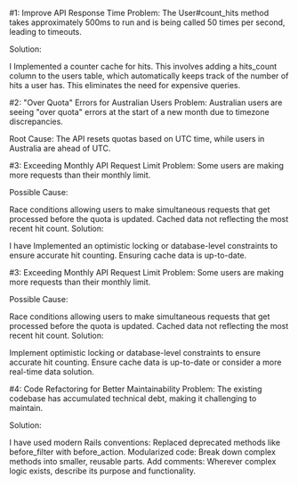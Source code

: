 #1: Improve API Response Time
Problem: The User#count_hits method takes approximately 500ms to run and is being called 50 times per second, leading to timeouts.

Solution:

I Implemented a counter cache for hits. This involves adding a hits_count column to the users table, which automatically keeps track of the number of hits a user has. This eliminates the need for expensive queries.

#2: "Over Quota" Errors for Australian Users
Problem: Australian users are seeing "over quota" errors at the start of a new month due to timezone discrepancies.

Root Cause: The API resets quotas based on UTC time, while users in Australia are ahead of UTC.

#3: Exceeding Monthly API Request Limit
Problem: Some users are making more requests than their monthly limit.

Possible Cause:

Race conditions allowing users to make simultaneous requests that get processed before the quota is updated.
Cached data not reflecting the most recent hit count.
Solution:

I have Implemented an optimistic locking or database-level constraints to ensure accurate hit counting.
Ensuring cache data is up-to-date.

#3: Exceeding Monthly API Request Limit
Problem: Some users are making more requests than their monthly limit.

Possible Cause:

Race conditions allowing users to make simultaneous requests that get processed before the quota is updated.
Cached data not reflecting the most recent hit count.
Solution:

Implement optimistic locking or database-level constraints to ensure accurate hit counting.
Ensure cache data is up-to-date or consider a more real-time data solution.

#4: Code Refactoring for Better Maintainability
Problem: The existing codebase has accumulated technical debt, making it challenging to maintain.

Solution:

I have used modern Rails conventions: Replaced deprecated methods like before_filter with before_action.
Modularized code: Break down complex methods into smaller, reusable parts.
Add comments: Wherever complex logic exists, describe its purpose and functionality.



